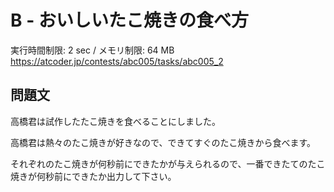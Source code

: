# B - おいしいたこ焼きの食べ方 
実行時間制限: 2 sec / メモリ制限: 64 MB
https://atcoder.jp/contests/abc005/tasks/abc005_2

## 問題文
高橋君は試作したたこ焼きを食べることにしました。

高橋君は熱々のたこ焼きが好きなので、できてすぐのたこ焼きから食べます。

それぞれのたこ焼きが何秒前にできたかが与えられるので、一番できたてのたこ焼きが何秒前にできたか出力して下さい。

